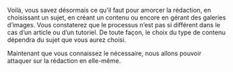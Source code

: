 Voilà, vous savez désormais ce qu’il faut pour amorcer la rédaction, en choisissant un sujet, en créant un contenu ou encore en gérant des galeries d’images. Vous constaterez que le processus n’est pas si différent dans le cas d’un article ou d’un tutoriel. De toute façon, le choix du type de contenu dépendra du sujet que vous aurez choisi. 

Maintenant que vous connaissez le nécessaire, nous allons pouvoir attaquer sur la rédaction en elle-même.